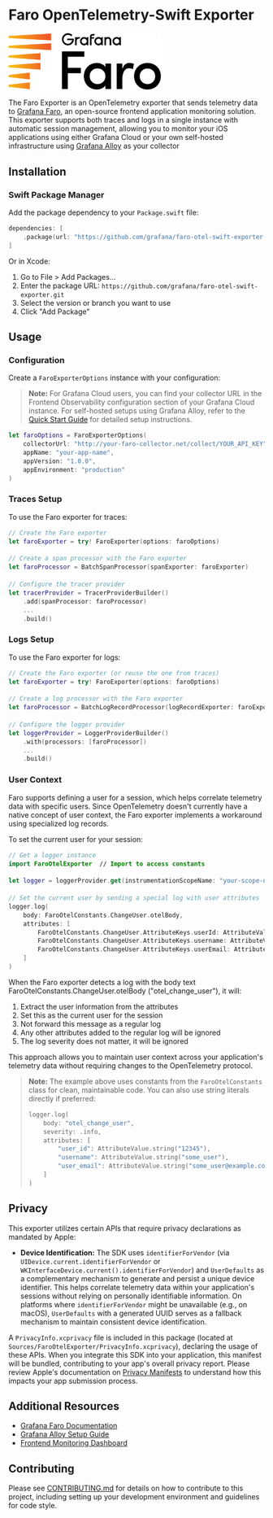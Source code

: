 # Faro OpenTelemetry-Swift Exporter

<img src="./docs/assets/faro_logo.png" alt="Grafana Faro logo" width="300" />

The Faro Exporter is an OpenTelemetry exporter that sends telemetry data to [Grafana Faro](https://grafana.com/oss/faro/), an open-source frontend application monitoring solution. This exporter supports both traces and logs in a single instance with automatic session management, allowing you to monitor your iOS applications using either Grafana Cloud or your own self-hosted infrastructure using [Grafana Alloy](https://grafana.com/docs/alloy) as your collector

## Installation

### Swift Package Manager

Add the package dependency to your `Package.swift` file:

```swift
dependencies: [
    .package(url: "https://github.com/grafana/faro-otel-swift-exporter.git", from: "1.0.0")
]
```

Or in Xcode:

1. Go to File > Add Packages...
2. Enter the package URL: `https://github.com/grafana/faro-otel-swift-exporter.git`
3. Select the version or branch you want to use
4. Click "Add Package"

## Usage

### Configuration

Create a `FaroExporterOptions` instance with your configuration:

> **Note:** For Grafana Cloud users, you can find your collector URL in the Frontend Observability configuration section of your Grafana Cloud instance. For self-hosted setups using Grafana Alloy, refer to the [Quick Start Guide](https://github.com/grafana/faro-web-sdk/blob/main/docs/sources/tutorials/quick-start-browser.md) for detailed setup instructions.

```swift
let faroOptions = FaroExporterOptions(
    collectorUrl: "http://your-faro-collector.net/collect/YOUR_API_KEY",
    appName: "your-app-name",
    appVersion: "1.0.0",
    appEnvironment: "production"
)
```

### Traces Setup

To use the Faro exporter for traces:

```swift
// Create the Faro exporter
let faroExporter = try! FaroExporter(options: faroOptions)

// Create a span processor with the Faro exporter
let faroProcessor = BatchSpanProcessor(spanExporter: faroExporter)

// Configure the tracer provider
let tracerProvider = TracerProviderBuilder()
    .add(spanProcessor: faroProcessor)
    ...
    .build()
```

### Logs Setup

To use the Faro exporter for logs:

```swift
// Create the Faro exporter (or reuse the one from traces)
let faroExporter = try! FaroExporter(options: faroOptions)

// Create a log processor with the Faro exporter
let faroProcessor = BatchLogRecordProcessor(logRecordExporter: faroExporter)

// Configure the logger provider
let loggerProvider = LoggerProviderBuilder()
    .with(processors: [faroProcessor])
    ...
    .build()
```

### User Context

Faro supports defining a user for a session, which helps correlate telemetry data with specific users. Since OpenTelemetry doesn't currently have a native concept of user context, the Faro exporter implements a workaround using specialized log records.

To set the current user for your session:

```swift
// Get a logger instance
import FaroOtelExporter  // Import to access constants

let logger = loggerProvider.get(instrumentationScopeName: "your-scope-name")

// Set the current user by sending a special log with user attributes
logger.log(
    body: FaroOtelConstants.ChangeUser.otelBody,
    attributes: [
        FaroOtelConstants.ChangeUser.AttributeKeys.userId: AttributeValue.string("12345"),
        FaroOtelConstants.ChangeUser.AttributeKeys.username: AttributeValue.string("some_user"),
        FaroOtelConstants.ChangeUser.AttributeKeys.userEmail: AttributeValue.string("some_user@example.com")
    ]
)
```

When the Faro exporter detects a log with the body text FaroOtelConstants.ChangeUser.otelBody ("otel_change_user"), it will:

1. Extract the user information from the attributes
2. Set this as the current user for the session
3. Not forward this message as a regular log
4. Any other attributes added to the regular log will be ignored
5. The log severity does not matter, it will be ignored

This approach allows you to maintain user context across your application's telemetry data without requiring changes to the OpenTelemetry protocol.

> **Note:** The example above uses constants from the `FaroOtelConstants` class for clean, maintainable code. You can also use string literals directly if preferred:
>
> ```swift
> logger.log(
>     body: "otel_change_user",
>     severity: .info,
>     attributes: [
>         "user_id": AttributeValue.string("12345"),
>         "username": AttributeValue.string("some_user"),
>         "user_email": AttributeValue.string("some_user@example.com")
>     ]
> )
> ```

## Privacy

This exporter utilizes certain APIs that require privacy declarations as mandated by Apple:

- **Device Identification:** The SDK uses `identifierForVendor` (via `UIDevice.current.identifierForVendor` or `WKInterfaceDevice.current().identifierForVendor`) and `UserDefaults` as a complementary mechanism to generate and persist a unique device identifier. This helps correlate telemetry data within your application's sessions without relying on personally identifiable information. On platforms where `identifierForVendor` might be unavailable (e.g., on macOS), `UserDefaults` with a generated UUID serves as a fallback mechanism to maintain consistent device identification.

A `PrivacyInfo.xcprivacy` file is included in this package (located at `Sources/FaroOtelExporter/PrivacyInfo.xcprivacy`), declaring the usage of these APIs. When you integrate this SDK into your application, this manifest will be bundled, contributing to your app's overall privacy report. Please review Apple's documentation on [Privacy Manifests](https://developer.apple.com/documentation/bundleresources/privacy_manifest_files) to understand how this impacts your app submission process.

## Additional Resources

- [Grafana Faro Documentation](https://grafana.com/oss/faro/)
- [Grafana Alloy Setup Guide](https://grafana.com/docs/alloy/latest/set-up/)
- [Frontend Monitoring Dashboard](https://grafana.com/grafana/dashboards/17766-frontend-monitoring/)

## Contributing

Please see [CONTRIBUTING.md](CONTRIBUTING.md) for details on how to contribute to this project, including setting up your development environment and guidelines for code style.
